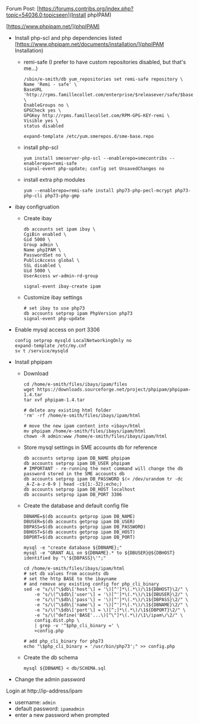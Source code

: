 Forum Post: [https://forums.contribs.org/index.php?topic=54036.0;topicseen](Install phpIPAM)

[https://www.phpipam.net/](phpIPAM)

* Install php-scl and php dependencies listed [https://www.phpipam.net/documents/installation/](phpIPAM Installation)


  * remi-safe  (I prefer to have custom repositories disabled, but that's me...)

        /sbin/e-smith/db yum_repositories set remi-safe repository \
        Name 'Remi - safe' \
        BaseURL 'http://rpms.famillecollet.com/enterprise/$releasever/safe/$basearch/' \
        EnableGroups no \
        GPGCheck yes \
        GPGKey http://rpms.famillecollet.com/RPM-GPG-KEY-remi \
        Visible yes \
        status disabled
        
        expand-template /etc/yum.smerepos.d/sme-base.repo 


  * install php-scl 

        yum install smeserver-php-scl --enablerepo=smecontribs --enablerepo=remi-safe
        signal-event php-update; config set UnsavedChanges no

	
  * install extra php modules
  
        yum --enablerepo=remi-safe install php73-php-pecl-mcrypt php73-php-cli php73-php-gmp

* ibay configruation

  * Create ibay
  
        db accounts set ipam ibay \
        CgiBin enabled \
        Gid 5000 \
        Group admin \
        Name phpIPAM \
        PasswordSet no \
        PublicAccess global \
        SSL disabled \
        Uid 5000 \
        UserAccess wr-admin-rd-group
        
        signal-event ibay-create ipam
  
  * Customize ibay settings
  
        # set ibay to use php73
        db accounts setprop ipam PhpVersion php73
        signal-event php-update


* Enable mysql access on port 3306

      config setprop mysqld LocalNetworkingOnly no
      expand-template /etc/my.cnf
      sv t /service/mysqld

* Install phpipam

  * Download
  
        cd /home/e-smith/files/ibays/ipam/files
        wget https://downloads.sourceforge.net/project/phpipam/phpipam-1.4.tar
        tar xvf phpipam-1.4.tar
                
        # delete any existing html folder
        'rm' -rf /home/e-smith/files/ibays/ipam/html
        
        # move the new ipam content into <ibay>/html
        mv phpipam /home/e-smith/files/ibays/ipam/html
        chown -R admin:www /home/e-smith/files/ibays/ipam/html
  
  * Store mysql settings in SME accounts db for reference
  
        db accounts setprop ipam DB_NAME phpipam
        db accounts setprop ipam DB_USER phpipam
        # IMPORTANT - re-running the next command will change the db password stored in the SME accounts db
        db accounts setprop ipam DB_PASSWORD $(< /dev/urandom tr -dc _A-Z-a-z-0-9 | head -c${1:-32};echo;)
        db accounts setprop ipam DB_HOST localhost
        db accounts setprop ipam DB_PORT 3306
  
  * Create the database and default config file
  
        DBNAME=$(db accounts getprop ipam DB_NAME)
        DBUSER=$(db accounts getprop ipam DB_USER)
        DBPASS=$(db accounts getprop ipam DB_PASSWORD)
        DBHOST=$(db accounts getprop ipam DB_HOST)
        DBPORT=$(db accounts getprop ipam DB_PORT)
        
        mysql -e "create database ${DBNAME};"
        mysql -e "GRANT ALL on ${DBNAME}.* to ${DBUSER}@${DBHOST} identified by "\'${DBPASS}\'";"
        
        cd /home/e-smith/files/ibays/ipam/html
        # set db values from accounts db
        # set the http BASE to the ibayname
        # and remove any existing config for php_cli_binary
        sed -e "s/\(^\$db\['host'\] = '\)[^']*\(.*\)/\1${DBHOST}\2/" \
            -e "s/\(^\$db\['user'\] = '\)[^']*\(.*\)/\1${DBUSER}\2/" \
            -e "s/\(^\$db\['pass'\] = '\)[^']*\(.*\)/\1${DBPASS}\2/" \
            -e "s/\(^\$db\['name'\] = '\)[^']*\(.*\)/\1${DBNAME}\2/" \
            -e "s/\(^\$db\['port'\] = \)[^;]*\(.*\)/\1${DBPORT}\2/" \
            -e "s/\(^define('BASE'...\)[^\"]*\(.*\)/\1\/ipam\/\2/" \
            config.dist.php \
            | grep -v '^$php_cli_binary =' \
            >config.php
        
        # add php_cli_binary for php73
        echo "\$php_cli_binary = '/usr/bin/php73';" >> config.php        
        
  * Create the db schema
  
        mysql ${DBNAME} < db/SCHEMA.sql

* Change the admin password

Login at http://ip-address/ipam

  * username: ```admin```
  * default password: ```ipamadmin```
  * enter a new password when prompted
  



